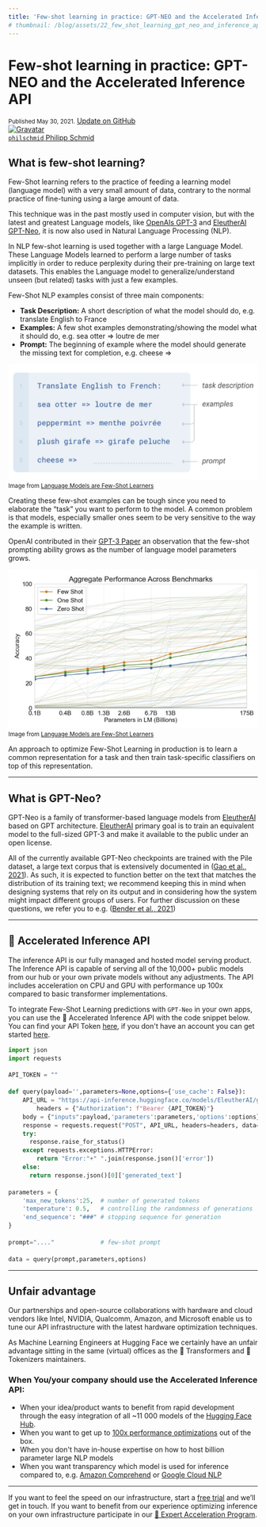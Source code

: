 ```yaml
---
title: 'Few-shot learning in practice: GPT-NEO and the Accelerated Inference API'
# thumbnail: /blog/assets/22_few_shot_learning_gpt_neo_and_inference_api/thumbnail.png
---
```


<h1>
    Few-shot learning in practice: GPT-NEO and the Accelerated Inference API
</h1>

<div class="blog-metadata">
    <small>Published May 30, 2021.</small>
    <a target="_blank" class="btn no-underline text-sm mb-5 font-sans" href="https://github.com/huggingface/blog/blob/master/sagemaker-distributed-training-seq2seq.md">
        Update on GitHub
    </a>
</div>

<div class="author-card">
    <a href="/philschmid">
        <img class="avatar avatar-user" src="https://aeiljuispo.cloudimg.io/v7/https://s3.amazonaws.com/moonup/production/uploads/1613142338662-5ff5d596f244529b3ec0fb89.png?w=200&h=200&f=face" title="Gravatar">
        <div class="bfc">
            <code>philschmid</code>
            <span class="fullname">Philipp Schmid</span>
        </div>
    </a>
</div>

<script defer src="https://gpt-neo-accelerated-inference-api.s3-eu-west-1.amazonaws.com/fewShotInference.js"></script>
<few-shot-inference-widget ></few-shot-inference-widget>


## What is few-shot learning?

Few-Shot learning refers to the practice of feeding a learning model (language model) with a very small amount of data, contrary to the normal practice of fine-tuning using a large amount of data.

This technique was in the past mostly used in computer vision, but with the latest and greatest Language models, like [OpenAIs GPT-3](https://openai.com/blog/gpt-3-apps/) and [EleutherAI GPT-Neo](https://www.eleuther.ai/projects/gpt-neo/), it is now also used in Natural Language Processing (NLP). 

In NLP few-shot learning is used together with a large Language Model. These Language Models learned to perform a large number of tasks implicitly in order to reduce perplexity during their pre-training on large text datasets. This enables the Language model to generalize/understand unseen (but related) tasks with just a few examples.

Few-Shot NLP examples consist of three main components: 

- **Task Description:** A short description of what the model should do, e.g. translate English to France
- **Examples:** A few shot examples demonstrating/showing the model what it should do, e.g. sea otter => loutre de mer
- **Prompt:** The beginning of example where the model should generate the missing text for completion, e.g. cheese =>

![few-shot-prompt](assets/22_few_shot_learning_gpt_neo_and_inference_api/few-shot-prompt.png)  
<small>Image from <a href="https://arxiv.org/abs/2005.14165" target="_blank">Language Models are Few-Shot Learners</a></small>

Creating these few-shot examples can be tough since you need to elaborate the “task” you want to perform to the model. A common problem is that models, especially smaller ones seem to be very sensitive to the way the example is written.

OpenAI contributed in their [GPT-3 Paper](https://arxiv.org/abs/2005.14165) an observation that the few-shot prompting ability grows as the number of language model parameters grows.

![few-shot-performance](assets/22_few_shot_learning_gpt_neo_and_inference_api/few-shot-performance.png)  
<small>Image from <a href="https://arxiv.org/abs/2005.14165" target="_blank">Language Models are Few-Shot Learners</a></small>

An approach to optimize Few-Shot Learning in production is to learn a common representation for a task and then train task-specific classifiers on top of this representation.

---

## What is GPT-Neo?

GPT⁠-⁠Neo is a family of transformer-based language models from [EleutherAI](https://www.eleuther.ai/projects/gpt-neo/) based on GPT architecture. [EleutherAI](https://www.eleuther.ai) primary goal is to train an equivalent model to the full-sized GPT⁠-⁠3 and make it available to the public under an open license.

All of the currently available GPT-Neo checkpoints are trained with the Pile dataset, a large text corpus that is extensively documented in ([Gao et al., 2021](https://arxiv.org/abs/2101.00027)). As such, it is expected to function better on the text that matches the distribution of its training text; we recommend keeping this in mind when designing systems that rely on its output and in considering how the system might impact different groups of users. For further discussion on these questions, we refer you to e.g. ([Bender et al., 2021](https://dl.acm.org/doi/10.1145/3442188.3445922))

---

## 🤗 Accelerated Inference API

The inference API is our fully managed and hosted model serving product. The Inference API is capable of serving all of the 10,000+ public models from our hub or your own private models without any adjustments. The API includes acceleration on CPU and GPU with performance up 100x compared to basic transformer implementations.

To integrate Few-Shot Learning predictions with `GPT-Neo` in your own apps, you can use the 🤗 Accelerated Inference API with the code snippet below. You can find your API Token [here](https://huggingface.co/settings/token), if you don't have an account you can get started [here](https://huggingface.co/pricing).

```python
import json
import requests

API_TOKEN = ""

def query(payload='',parameters=None,options={'use_cache': False}):
    API_URL = "https://api-inference.huggingface.co/models/EleutherAI/gpt-neo-2.7B"
		headers = {"Authorization": f"Bearer {API_TOKEN}"}
    body = {"inputs":payload,'parameters':parameters,'options':options}
    response = requests.request("POST", API_URL, headers=headers, data= json.dumps(body))
    try:
      response.raise_for_status()
    except requests.exceptions.HTTPError:
        return "Error:"+" ".join(response.json()['error'])
    else:
      return response.json()[0]['generated_text']

parameters = {
    'max_new_tokens':25,  # number of generated tokens
    'temperature': 0.5,   # controlling the randomness of generations
    'end_sequence': "###" # stopping sequence for generation
}

prompt="...."             # few-shot prompt

data = query(prompt,parameters,options)
```

---

## Unfair advantage

Our partnerships and open-source collaborations with hardware and cloud vendors like Intel, NVIDIA, Qualcomm, Amazon, and Microsoft enable us to tune our API infrastructure with the latest hardware optimization techniques.

As Machine Learning Engineers at Hugging Face we certainly have an unfair advantage sitting in the same (virtual) offices as the 🤗 Transformers and 🤗 Tokenizers maintainers.

### When You/your company should use the Accelerated Inference API:

- When your idea/product wants to benefit from rapid development through the easy integration of all ~11 000 models of the [Hugging Face Hub](https://huggingface.co/models).
- When you want to get up to [100x performance optimizations](https://huggingface.co/blog/accelerated-inference) out of the box.
- When you don't have in-house expertise on how to host billion parameter large NLP models
- When you want transparency which model is used for inference compared to, e.g. [Amazon Comprehend](https://aws.amazon.com/de/comprehend/) or [Google Cloud NLP](https://cloud.google.com/natural-language)

---

If you want to feel the speed on our infrastructure, start a [free trial](https://huggingface.co/pricing) and we’ll get in touch. If you want to benefit from our experience optimizing inference on your own infrastructure participate in our [🤗 Expert Acceleration Program](https://huggingface.co/support).
